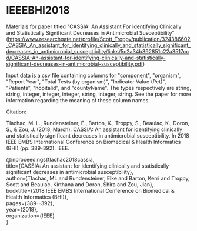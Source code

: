 # IEEEBHI2018

Materials for paper titled "CASSIA: An Assistant For Identifying Clinically and Statistically
Significant Decreases in Antimicrobial Susceptibility" (https://www.researchgate.net/profile/Scott_Troppy/publication/324386602_CASSIA_An_assistant_for_identifying_clinically_and_statistically_significant_decreases_in_antimicrobial_susceptibility/links/5c2a34b392851c22a3517ccd/CASSIA-An-assistant-for-identifying-clinically-and-statistically-significant-decreases-in-antimicrobial-susceptibility.pdf)

Input data is a csv file containing columns for "component", "organism", "Report Year", "Total Tests (by organism)", "Indicator Value (Pct)", "Patients", "hopitalid", and "countyName". The types respectively are string, string, integer, integer, integer, string, integer, string. See the paper for more information regarding the meaning of these column names.

Citation:

Tlachac, M. L., Rundensteiner, E., Barton, K., Troppy, S., Beaulac, K., Doron, S., & Zou, J. (2018, March). CASSIA: An assistant for identifying clinically and statistically significant decreases in antimicrobial susceptibility. In 2018 IEEE EMBS International Conference on Biomedical & Health Informatics (BHI) (pp. 389-392). IEEE.

@inproceedings{tlachac2018cassia, <br />
  title={CASSIA: An assistant for identifying clinically and statistically significant decreases in antimicrobial susceptibility}, <br />
  author={Tlachac, ML and Rundensteiner, Elke and Barton, Kerri and Troppy, Scott and Beaulac, Kirthana and Doron, Shira and Zou, Jian}, <br />
  booktitle={2018 IEEE EMBS International Conference on Biomedical \& Health Informatics (BHI)}, <br />
  pages={389--392}, <br />
  year={2018}, <br />
  organization={IEEE} <br />
}

